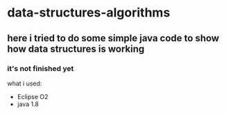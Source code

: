 # data-structures-algorithms
## here i tried to do some simple java code to show how data structures is working
### it's not finished yet
what i used:
* Eclipse O2
* java 1.8
